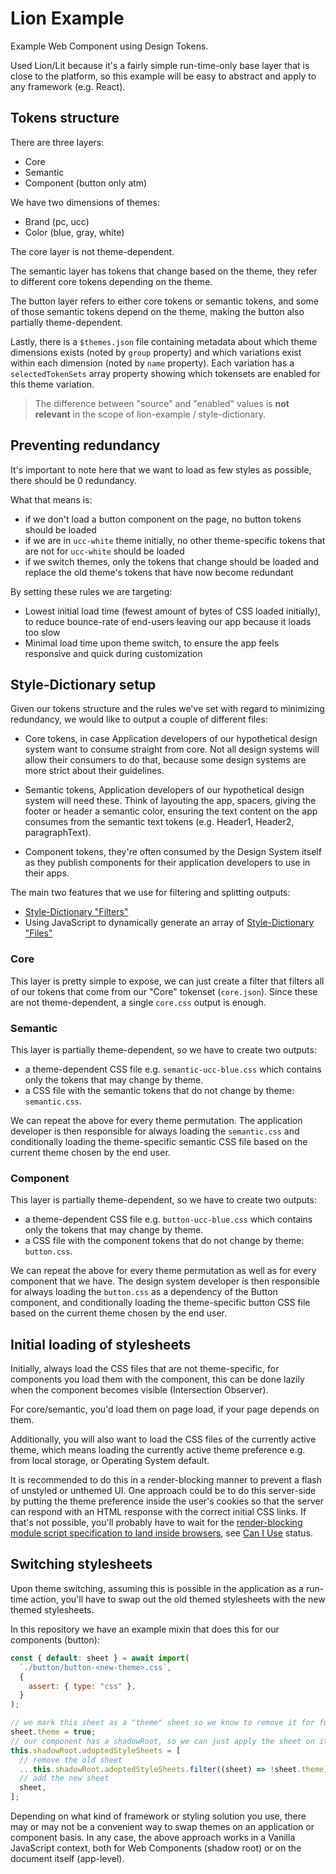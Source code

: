 # Lion Example

Example Web Component using Design Tokens.

Used Lion/Lit because it's a fairly simple run-time-only base layer that is close to the platform, so this example will be easy to abstract and apply to any framework (e.g. React).

## Tokens structure

There are three layers:

- Core
- Semantic
- Component (button only atm)

We have two dimensions of themes:

- Brand (pc, ucc)
- Color (blue, gray, white)

The core layer is not theme-dependent.

The semantic layer has tokens that change based on the theme, they refer to different core tokens depending on the theme.

The button layer refers to either core tokens or semantic tokens, and some of those semantic tokens depend on the theme, making the button also partially theme-dependent.

Lastly, there is a `$themes.json` file containing metadata about which theme dimensions exists (noted by `group` property) and which variations exist within each dimension (noted by `name` property). Each variation has a `selectedTokenSets` array property showing which tokensets are enabled for this theme variation.

> The difference between "source" and "enabled" values is **not relevant** in the scope of lion-example / style-dictionary.

## Preventing redundancy

It's important to note here that we want to load as few styles as possible, there should be 0 redundancy.

What that means is:

- if we don't load a button component on the page, no button tokens should be loaded
- if we are in `ucc-white` theme initially, no other theme-specific tokens that are not for `ucc-white` should be loaded
- if we switch themes, only the tokens that change should be loaded and replace the old theme's tokens that have now become redundant

By setting these rules we are targeting:

- Lowest initial load time (fewest amount of bytes of CSS loaded initially), to reduce bounce-rate of end-users leaving our app because it loads too slow
- Minimal load time upon theme switch, to ensure the app feels responsive and quick during customization

## Style-Dictionary setup

Given our tokens structure and the rules we've set with regard to minimizing redundancy, we would like to output a couple of different files:

- Core tokens, in case Application developers of our hypothetical design system want to consume straight from core. Not all design systems will allow their consumers to do that, because some design systems are more strict about their guidelines.

- Semantic tokens, Application developers of our hypothetical design system will need these. Think of layouting the app, spacers, giving the footer or header a semantic color, ensuring the text content on the app consumes from the semantic text tokens (e.g. Header1, Header2, paragraphText).

- Component tokens, they're often consumed by the Design System itself as they publish components for their application developers to use in their apps.

The main two features that we use for filtering and splitting outputs:

- [Style-Dictionary "Filters"](https://amzn.github.io/style-dictionary/#/formats?id=filtering-tokens)
- Using JavaScript to dynamically generate an array of [Style-Dictionary "Files"](https://amzn.github.io/style-dictionary/#/formats?id=using-formats)

### Core

This layer is pretty simple to expose, we can just create a filter that filters all of our tokens that come from our "Core" tokenset (`core.json`). Since these are not theme-dependent, a single `core.css` output is enough.

### Semantic

This layer is partially theme-dependent, so we have to create two outputs:

- a theme-dependent CSS file e.g. `semantic-ucc-blue.css` which contains only the tokens that may change by theme.
- a CSS file with the semantic tokens that do not change by theme: `semantic.css`.

We can repeat the above for every theme permutation. The application developer is then responsible for always loading the `semantic.css` and conditionally loading the theme-specific semantic CSS file based on the current theme chosen by the end user.

### Component

This layer is partially theme-dependent, so we have to create two outputs:

- a theme-dependent CSS file e.g. `button-ucc-blue.css` which contains only the tokens that may change by theme.
- a CSS file with the component tokens that do not change by theme: `button.css`.

We can repeat the above for every theme permutation as well as for every component that we have. The design system developer is then responsible for always loading the `button.css` as a dependency of the Button component, and conditionally loading the theme-specific button CSS file based on the current theme chosen by the end user.

## Initial loading of stylesheets

Initially, always load the CSS files that are not theme-specific, for components you load them with the component, this can be done lazily when the component becomes visible (Intersection Observer).

For core/semantic, you'd load them on page load, if your page depends on them.

Additionally, you will also want to load the CSS files of the currently active theme, which means loading the currently active theme preference e.g. from local storage, or Operating System default.

It is recommended to do this in a render-blocking manner to prevent a flash of unstyled or unthemed UI.
One approach could be to do this server-side by putting the theme preference inside the user's cookies so that the server can respond with an HTML response with the correct initial CSS links. If that's not possible, you'll probably have to wait for the [render-blocking module script specification to land inside browsers](https://github.com/whatwg/html/pull/10035), see [Can I Use](https://caniuse.com/mdn-html_elements_script_blocking) status.

## Switching stylesheets

Upon theme switching, assuming this is possible in the application as a run-time action, you'll have to swap out the old themed stylesheets with the new themed stylesheets.

In this repository we have an example mixin that does this for our components (button):

```js
const { default: sheet } = await import(
  `./button/button-<new-theme>.css`,
  {
    assert: { type: "css" },
  }
);

// we mark this sheet as a "theme" sheet so we know to remove it for future swaps
sheet.theme = true;
// our component has a shadowRoot, so we can just apply the sheet on it so its styles don't leak outwards
this.shadowRoot.adoptedStyleSheets = [
  // remove the old sheet
  ...this.shadowRoot.adoptedStyleSheets.filter((sheet) => !sheet.theme),
  // add the new sheet
  sheet,
];
```

Depending on what kind of framework or styling solution you use, there may or may not be a convenient way to swap themes on an application or component basis. In any case, the above approach works in a Vanilla JavaScript context, both for Web Components (shadow root) or on the document itself (app-level).
